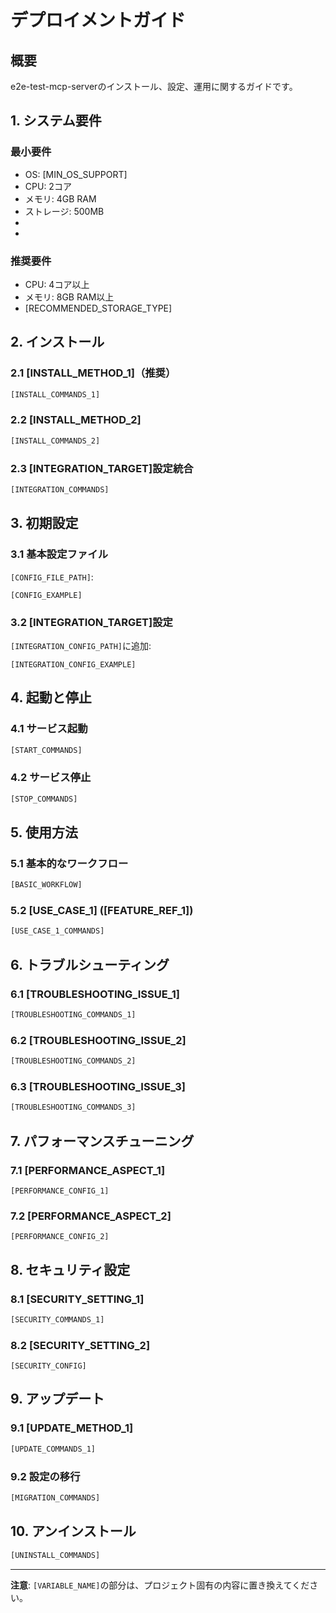 # デプロイメントガイド

## 概要

e2e-test-mcp-serverのインストール、設定、運用に関するガイドです。

## 1. システム要件

### 最小要件
- OS: [MIN_OS_SUPPORT]
- CPU: 2コア
- メモリ: 4GB RAM
- ストレージ: 500MB
- [DEPENDENCY_1]: [MIN_VERSION_1]
- [DEPENDENCY_2]: [MIN_VERSION_2]

### 推奨要件
- CPU: 4コア以上
- メモリ: 8GB RAM以上
- [RECOMMENDED_STORAGE_TYPE]

## 2. インストール

### 2.1 [INSTALL_METHOD_1]（推奨）

```bash
[INSTALL_COMMANDS_1]
```

### 2.2 [INSTALL_METHOD_2]

```bash
[INSTALL_COMMANDS_2]
```

### 2.3 [INTEGRATION_TARGET]設定統合

```bash
[INTEGRATION_COMMANDS]
```

## 3. 初期設定

### 3.1 基本設定ファイル

`[CONFIG_FILE_PATH]`:
```[CONFIG_FORMAT]
[CONFIG_EXAMPLE]
```

### 3.2 [INTEGRATION_TARGET]設定

`[INTEGRATION_CONFIG_PATH]`に追加:
```[INTEGRATION_LANGUAGE]
[INTEGRATION_CONFIG_EXAMPLE]
```

## 4. 起動と停止

### 4.1 サービス起動

```bash
[START_COMMANDS]
```

### 4.2 サービス停止

```bash
[STOP_COMMANDS]
```

## 5. 使用方法

### 5.1 基本的なワークフロー

```bash
[BASIC_WORKFLOW]
```

### 5.2 [USE_CASE_1] ([FEATURE_REF_1])

```bash
[USE_CASE_1_COMMANDS]
```

## 6. トラブルシューティング

### 6.1 [TROUBLESHOOTING_ISSUE_1]

```bash
[TROUBLESHOOTING_COMMANDS_1]
```

### 6.2 [TROUBLESHOOTING_ISSUE_2]

```bash
[TROUBLESHOOTING_COMMANDS_2]
```

### 6.3 [TROUBLESHOOTING_ISSUE_3]

```bash
[TROUBLESHOOTING_COMMANDS_3]
```

## 7. パフォーマンスチューニング

### 7.1 [PERFORMANCE_ASPECT_1]

```[CONFIG_FORMAT]
[PERFORMANCE_CONFIG_1]
```

### 7.2 [PERFORMANCE_ASPECT_2]

```[CONFIG_FORMAT]
[PERFORMANCE_CONFIG_2]
```

## 8. セキュリティ設定

### 8.1 [SECURITY_SETTING_1]

```bash
[SECURITY_COMMANDS_1]
```

### 8.2 [SECURITY_SETTING_2]

```[CONFIG_FORMAT]
[SECURITY_CONFIG]
```

## 9. アップデート

### 9.1 [UPDATE_METHOD_1]

```bash
[UPDATE_COMMANDS_1]
```

### 9.2 設定の移行

```bash
[MIGRATION_COMMANDS]
```

## 10. アンインストール

```bash
[UNINSTALL_COMMANDS]
```

---

**注意**: `[VARIABLE_NAME]`の部分は、プロジェクト固有の内容に置き換えてください。